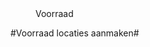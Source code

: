 <properties>
	<page>
		<title>Voorraad</title>
	</page>
	<menu>
		<position>Voorraad 
		<title>Introductie</title>
	</menu>
</properties>

#Voorraad locaties aanmaken#
<description>
